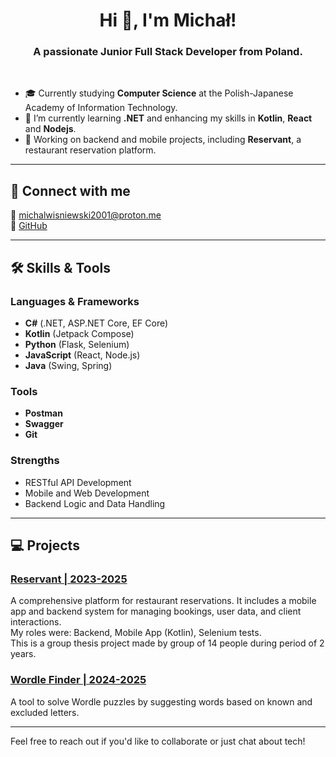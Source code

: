 <h1 align="center">Hi 👋, I'm Michał!</h1>

<h3 align="center">A passionate Junior Full Stack Developer from Poland.</h3>

<br> 

- 🎓 Currently studying **Computer Science** at the Polish-Japanese Academy of Information Technology.  
- 🌱 I’m currently learning **.NET** and enhancing my skills in **Kotlin**, **React** and **Nodejs**.  
- 🔭 Working on backend and mobile projects, including **Reservant**, a restaurant reservation platform.  

---

## 🚀 Connect with me  
📧 michalwisniewski2001@proton.me  
💼 [GitHub](https://github.com/skrapi2011)  

---

## 🛠️ Skills & Tools  

### Languages & Frameworks  
- **C#** (.NET, ASP.NET Core, EF Core)  
- **Kotlin** (Jetpack Compose)  
- **Python** (Flask, Selenium)  
- **JavaScript** (React, Node.js)
- **Java** (Swing, Spring)

### Tools  
- **Postman**  
- **Swagger**  
- **Git**  

### Strengths  
- RESTful API Development  
- Mobile and Web Development  
- Backend Logic and Data Handling  

---

## 💻 Projects  

### [Reservant | 2023-2025](https://github.com/Reservant-inc)  
A comprehensive platform for restaurant reservations. It includes a mobile app and backend system for managing bookings, user data, and client interactions.
<br> My roles were: Backend, Mobile App (Kotlin), Selenium tests.
<br> This is a group thesis project made by group of 14 people during period of 2 years.

### [Wordle Finder | 2024-2025](https://github.com/skrapi2011/wordleFinder)  
A tool to solve Wordle puzzles by suggesting words based on known and excluded letters.  

---

Feel free to reach out if you'd like to collaborate or just chat about tech!
